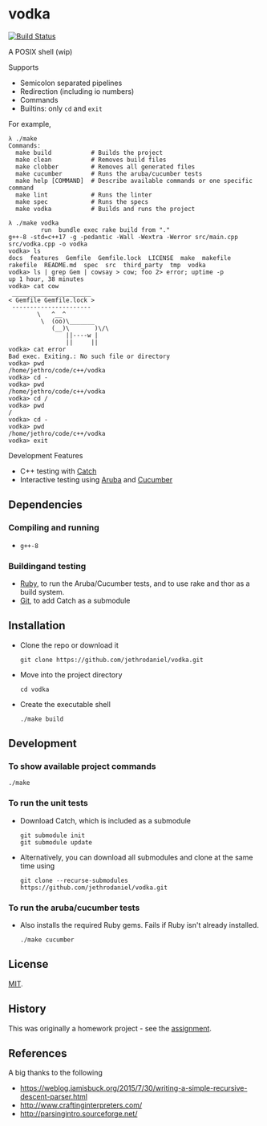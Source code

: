# vodka

[![Build Status](https://travis-ci.com/jethrodaniel/vodka.svg?branch=master)](https://travis-ci.com/jethrodaniel/vodka)

A POSIX shell (wip)

Supports
* Semicolon separated pipelines
* Redirection (including io numbers)
* Commands
* Builtins: only `cd` and `exit`

For example,
```
λ ./make
Commands:
  make build           # Builds the project
  make clean           # Removes build files
  make clobber         # Removes all generated files
  make cucumber        # Runs the aruba/cucumber tests
  make help [COMMAND]  # Describe available commands or one specific command
  make lint            # Runs the linter
  make spec            # Runs the specs
  make vodka           # Builds and runs the project

λ ./make vodka
         run  bundle exec rake build from "."
g++-8 -std=c++17 -g -pedantic -Wall -Wextra -Werror src/main.cpp src/vodka.cpp -o vodka
vodka> ls
docs  features  Gemfile  Gemfile.lock  LICENSE  make  makefile  rakefile  README.md  spec  src  third_party  tmp  vodka
vodka> ls | grep Gem | cowsay > cow; foo 2> error; uptime -p
up 1 hour, 38 minutes
vodka> cat cow
 ______________________
< Gemfile Gemfile.lock >
 ----------------------
        \   ^__^
         \  (oo)\_______
            (__)\       )\/\
                ||----w |
                ||     ||
vodka> cat error
Bad exec. Exiting.: No such file or directory
vodka> pwd
/home/jethro/code/c++/vodka
vodka> cd -
vodka> pwd
/home/jethro/code/c++/vodka
vodka> cd /
vodka> pwd
/
vodka> cd -
vodka> pwd
/home/jethro/code/c++/vodka
vodka> exit
```

Development Features
* C++ testing with [Catch](https://github.com/catchorg/Catch2)
* Interactive testing using [Aruba](https://github.com/cucumber/aruba) and [Cucumber](https://github.com/cucumber/cucumber-ruby)

## Dependencies

### Compiling and running

* `g++-8`

### Buildingand testing

* [Ruby](https://www.ruby-lang.org/en/), to run the Aruba/Cucumber tests, and to use rake and thor as a build system.
* [Git](https://git-scm.com/), to add Catch as a submodule

## Installation

* Clone the repo or download it
     ```
     git clone https://github.com/jethrodaniel/vodka.git
     ```

* Move into the project directory
     ```
     cd vodka
     ```

* Create the executable shell
     ```
     ./make build
     ```

## Development

### To show available project commands

```
./make
```

### To run the unit tests

* Download Catch, which is included as a submodule
     ```
     git submodule init
     git submodule update
     ```

* Alternatively, you can download all submodules and clone at the same time using
     ```
     git clone --recurse-submodules https://github.com/jethrodaniel/vodka.git
     ```

### To run the aruba/cucumber tests

* Also installs the required Ruby gems. Fails if Ruby isn't already installed.
     ```
     ./make cucumber
     ```

## License

[MIT](LICENSE).

## History

This was originally a homework project - see the [assignment](docs/assignment.pdf).

## References

A big thanks to the following

- https://weblog.jamisbuck.org/2015/7/30/writing-a-simple-recursive-descent-parser.html
- http://www.craftinginterpreters.com/
- http://parsingintro.sourceforge.net/

